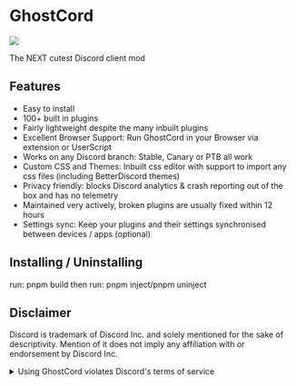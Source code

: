 # GhostCord

![](https://img.shields.io/github/package-json/v/driizzyy/GhostCord-V2?style=for-the-badge&logo=github&logoColor=d3869b&label=&color=1d2021&labelColor=282828)

The NEXT cutest Discord client mod

## Features

-   Easy to install
-   100+ built in plugins
-   Fairly lightweight despite the many inbuilt plugins
-   Excellent Browser Support: Run GhostCord in your Browser via extension or UserScript
-   Works on any Discord branch: Stable, Canary or PTB all work
-   Custom CSS and Themes: Inbuilt css editor with support to import any css files (including BetterDiscord themes)
-   Privacy friendly: blocks Discord analytics & crash reporting out of the box and has no telemetry
-   Maintained very actively, broken plugins are usually fixed within 12 hours
-   Settings sync: Keep your plugins and their settings synchronised between devices / apps (optional)


## Installing / Uninstalling
run: pnpm build
then run: pnpm inject/pnpm uninject

## Disclaimer

Discord is trademark of Discord Inc. and solely mentioned for the sake of descriptivity.
Mention of it does not imply any affiliation with or endorsement by Discord Inc.

<details>
<summary>Using GhostCord violates Discord's terms of service</summary>

Client modifications are against Discord’s Terms of Service.

However, Discord is pretty indifferent about them and there are no known cases of users getting banned for using client mods! So you should generally be fine as long as you don’t use any plugins that implement abusive behaviour. But no worries, all inbuilt plugins are safe to use!

Regardless, if your account is very important to you and it getting disabled would be a disaster for you, you should probably not use any client mods (not exclusive to GhostCord), just to be safe

Additionally, make sure not to post screenshots with GhostCord in a server where you might get banned for it

</details>

